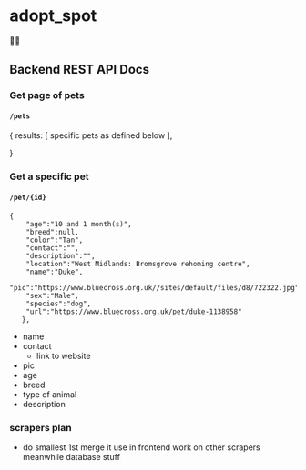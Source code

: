 # adopt_spot
🐶🐱

## Backend REST API Docs

### Get page of pets
#### `/pets`
{
    results: [
        specific pets as defined below
    ],
    
}

### Get a specific pet
#### `/pet/{id}`
```
{
    "age":"10 and 1 month(s)",
    "breed":null,
    "color":"Tan",
    "contact":"",
    "description":"",
    "location":"West Midlands: Bromsgrove rehoming centre",
    "name":"Duke",
    "pic":"https://www.bluecross.org.uk//sites/default/files/d8/722322.jpg",
    "sex":"Male",
    "species":"dog",
    "url":"https://www.bluecross.org.uk/pet/duke-1138958"
   },
```
- name
- contact
    - link to website  
- pic
- age
- breed
- type of animal
- description

### scrapers plan
- do smallest 1st
merge it
use in frontend
work on other scrapers meanwhile
database stuff